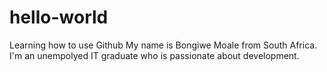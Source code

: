 # hello-world
Learning how to use Github
My name is Bongiwe Moale from South Africa. I'm an unempolyed IT graduate who is passionate about development.
